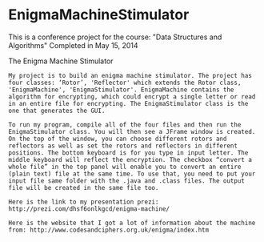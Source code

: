 EnigmaMachineStimulator
=======================

This is a conference project for the course: "Data Structures and Algorithms"
Completed in May 15, 2014

The Enigma Machine Stimulator

	My project is to build an enigma machine stimulator. The project has four classes: ‘Rotor’, 'Reflector' which extends the Rotor class, 'EnigmaMachine', 'EnigmaStimulator'. EnigmaMachine contains the algorithm for encrypting, which could encrypt a single letter or read in an entire file for encrypting. The EnigmaStimulator class is the one that generates the GUI. 

	To run my program, compile all of the four files and then run the EnigmaStimulator class. You will then see a JFrame window is created. On the top of the window, you can choose different rotors and reflectors as well as set the rotors and reflectors in different positions. The bottom keyboard is for you type in input letter. The middle keyboard will reflect the encryption. The checkbox “convert a whole file” in the top panel will enable you to convert an entire (plain text) file at the same time. To use that, you need to put your input file same folder with the .java and .class files. The output file will be created in the same file too.  

	Here is the link to my presentation prezi: http://prezi.com/dhsf6onlkgcd/enigma-machine/

	Here is the website that I got a lot of information about the machine from: http://www.codesandciphers.org.uk/enigma/index.htm
